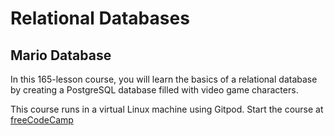 # Relational Databases

## Mario Database

In this 165-lesson course, you will learn the basics of a relational database by creating a PostgreSQL database filled with video game characters.

This course runs in a virtual Linux machine using Gitpod. Start the course at [freeCodeCamp](https://www.freecodecamp.org/learn/relational-database/learn-relational-databases-by-building-a-mario-database/build-a-mario-database)